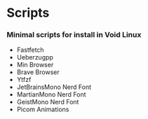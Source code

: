 # Scripts

### Minimal scripts for install in Void Linux

- Fastfetch
- Ueberzugpp
- Min Browser
- Brave Browser
- Ytfzf
- JetBrainsMono Nerd Font
- MartianMono Nerd Font
- GeistMono Nerd Font
- Picom Animations
